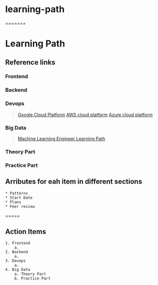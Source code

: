 # learning-path
=======
# Learning Path

## Reference links
### Frontend

### Backend

### Devops
>  [Google Cloud Platform](https://learndigital.withgoogle.com/digitalgarage)
>  [AWS cloud platform](https://www.aws.training)
>  [Azure cloud platform](https://docs.microsoft.com/en-us/learn/azure/)
### Big Data
>  [Machine Learning Engineer Learning Path](https://medium.com/machine-learning-world/learning-path-for-machine-learning-engineer-a7d5dc9de4a4)
### Theory Part

### Practice Part

## Arributes for eah item in different sections
    * Patterns
    * Start Date
    * Plans
    * Peer review
    

=====
## Action Items
    1. Frontend 
        a. 
    2. Backend
        a.
    3. Devops
        a. 
    4. Big Data
        a. Theory Part
        b. Practice Part

